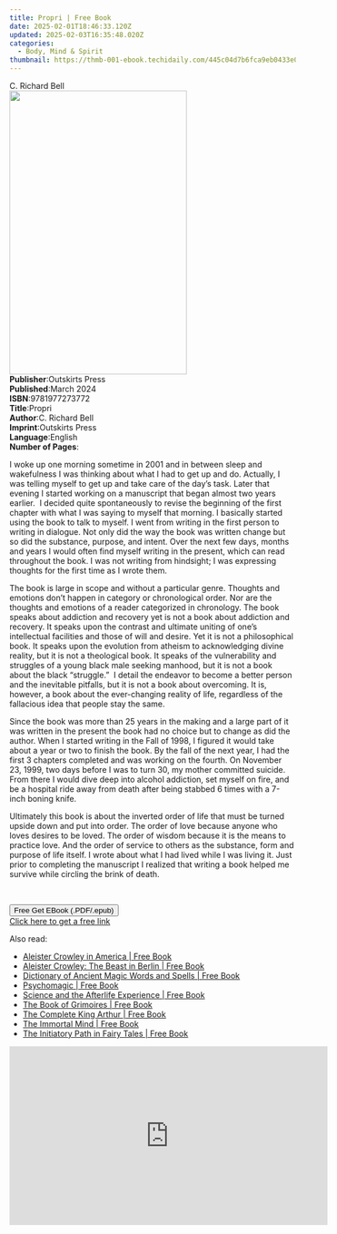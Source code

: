 ```yaml
---
title: Propri | Free Book
date: 2025-02-01T18:46:33.120Z
updated: 2025-02-03T16:35:48.020Z
categories:
  - Body, Mind & Spirit
thumbnail: https://thmb-001-ebook.techidaily.com/445c04d7b6fca9eb0433e04c69927d4805f6dd257123d6870129c08e3ded2eca.jpg
---
```

<main id="book-container">
  <div class="flex flex-col">
    <div class="book-brief flex-1 py-6 px-4 sm:p-6 md:py-10 md:px-8">
      <!-- brief-->
      <div class="book-brief-main">C. Richard Bell</div>
    </div>
    <div
      class="book-meta-info flex-1 grid gap-4 col-start-1 col-end-3 row-start-1 sm:mb-6 sm:grid-cols-4 lg:gap-6 lg:col-start-2 lg:row-end-6 lg:row-span-6 lg:mb-0"
    >
      <div
        class="book-meta-info-left place-content-center mt-4 p-4 text-sm leading-6 col-start-2 col-span-2 dark:text-slate-400"
      >
        <img
          class="w-full h-500 object-cover rounded-lg sm:h-255 sm:col-span-2 lg:col-span-full"
          src="https://img-001-ebook.techidaily.com/2a451d04fc75a6ab8bb4400e9f8041702283d02927c948606a70faee14e6d627.jpg"
          alt=""
          width="312"
          height="500"
        />
      </div>
      <div
        class="book-meta-info-right mt-2 col-start-1 row-start-2 col-span-3 self-center"
      >
        <!-- meta data  -->
        <div class="flex flex-col px-4 md:px-8">
          <div class="flex-1">
            <strong>Publisher</strong>:<span class="px-2">Outskirts Press</span>
          </div>
          <div class="flex-1">
            <strong>Published</strong>:<span class="px-2">March 2024</span>
          </div>
          <div class="flex-1">
            <strong>ISBN</strong>:<span class="px-2">9781977273772</span>
          </div>
          <div class="flex-1">
            <strong>Title</strong>:<span class="px-2">Propri</span>
          </div>
          <div class="flex-1">
            <strong>Author</strong>:<span class="px-2">C. Richard Bell</span>
          </div>
          <div class="flex-1">
            <strong>Imprint</strong>:<span class="px-2">Outskirts Press</span>
          </div>
          <div class="flex-1">
            <strong>Language</strong>:<span class="px-2">English</span>
          </div>
          <div class="flex-1">
            <strong>Number of Pages</strong>:<span class="px-2"></span>
          </div>
        </div>
      </div>
    </div>
    <div class="book-description flex-1 py-6 px-4 sm:p-6 md:py-10 md:px-8">
      <div class="book-description-main">
        <div accordion-content="" id="description">
          <p>
            I woke up one morning sometime in 2001 and in between sleep and
            wakefulness I was thinking about what I had to get up and do.
            Actually, I was telling myself to get up and take care of the day’s
            task. Later that evening I started working on a manuscript that
            began almost two years earlier.&nbsp; I decided quite spontaneously
            to revise the beginning of the first chapter with what I was saying
            to myself that morning. I basically started using the book to talk
            to myself. I went from writing in the first person to writing in
            dialogue. Not only did the way the book was written change but so
            did the substance, purpose, and intent. Over the next few days,
            months and years I would often find myself writing in the present,
            which can read throughout the book. I was not writing from
            hindsight; I was expressing thoughts for the first time as I wrote
            them.&nbsp;
          </p>
          <p>
            The book is large in scope and without a particular genre. Thoughts
            and emotions don’t happen in category or chronological order. Nor
            are the thoughts and emotions of a reader categorized in chronology.
            The book speaks about addiction and recovery yet is not a book about
            addiction and recovery. It speaks upon the contrast and ultimate
            uniting of one’s intellectual facilities and those of will and
            desire. Yet it is not a philosophical book. It speaks upon the
            evolution from atheism to acknowledging divine reality, but it is
            not a theological book. It speaks of the vulnerability and struggles
            of a young black male seeking manhood, but it is not a book about
            the black “struggle.”&nbsp; I detail the endeavor to become a better
            person and the inevitable pitfalls, but it is not a book about
            overcoming. It is, however, a book about the ever-changing reality
            of life, regardless of the fallacious idea that people stay the
            same.
          </p>
          <p>
            Since the book was more than 25 years in the making and a large part
            of it was written in the present the book had no choice but to
            change as did the author. When I started writing in the Fall of
            1998, I figured it would take about a year or two to finish the
            book. By the fall of the next year, I had the first 3 chapters
            completed and was working on the fourth. On November 23, 1999, two
            days before I was to turn 30, my mother committed suicide.&nbsp;
            From there I would dive deep into alcohol addiction, set myself on
            fire, and be a hospital ride away from death after being stabbed 6
            times with a 7-inch boning knife.
          </p>
          <p>
            Ultimately this book is about the inverted order of life that must
            be turned upside down and put into order. The order of love because
            anyone who loves desires to be loved. The order of wisdom because it
            is the means to practice love. And the order of service to others as
            the substance, form and purpose of life itself. I wrote about what I
            had lived while I was living it. Just prior to completing the
            manuscript I realized that writing a book helped me survive while
            circling the brink of death.
          </p>
          <p><br /></p>
        </div>
        <div class="accordion-fader"></div>
      </div>
    </div>
    <div class="book-excerpts flex-1 py-6 px-4 sm:p-6 md:py-10 md:px-8"></div>
    <div
      class="book-about-author flex-1 py-6 px-4 sm:p-6 md:py-10 md:px-8"
    ></div>
    <div class="book-free-get flex-1 py-6 px-4 sm:p-6 md:py-10 md:px-8">
      <button
        id="btn-free-get"
        class="bg-blue-500 hover:bg-blue-700 text-white font-bold py-2 px-4 rounded"
      >
        Free Get EBook (.PDF/.epub)
      </button>
      <div id="countdown-display" class="px-2 text-lg mt-2"></div>
      <a
        id="free-link"
        class="hidden bg-blue-500 hover:bg-blue-700 text-white font-bold py-2 px-4 rounded"
        href="https://www.ebooks.com/en-us/book/211309728/propri/c-richard-bell/"
        target="_blank"
        >Click here to get a free link</a
      >
    </div>
    <script>
      let countdownTime = 0;
      let countdownInterval = null;
      document
        .getElementById('btn-free-get')
        .addEventListener('click', startCountdown);
      function startCountdown() {
        countdownTime = new Date().getTime() + 60000 * 3;
        countdownInterval = setInterval(updateCountdown, 1000);
        document.getElementById('btn-free-get').disabled = true;
        document
          .getElementById('btn-free-get')
          .classList.add('bg-gray-500', 'cursor-not-allowed');
      }
      function updateCountdown() {
        let currentTime = new Date().getTime();
        let timeLeft = countdownTime - currentTime;
        let secondsLeft = Math.floor(timeLeft / 1000);
        document.getElementById('countdown-display').innerHTML =
          `Remaining time: ${secondsLeft} seconds.`;
        if (secondsLeft <= 0) {
          clearInterval(countdownInterval);
          document.getElementById('btn-free-get').classList.add('hidden');
          document.getElementById('free-link').classList.remove('hidden');
          document.getElementById('countdown-display').innerHTML = '';
        }
      }
    </script>
  </div>
</main>

<ins class="adsbygoogle"
      style="display:block"
      data-ad-client="ca-pub-7571918770474297"
      data-ad-slot="8358498916"
      data-ad-format="auto"
      data-full-width-responsive="true"></ins>
    

<span class="atpl-alsoreadstyle">Also read:</span>
<div><ul>
<li><a href="https://novels-ebooks.techidaily.com/95782196-9781620556313-aleister-crowley-in-america/"><u>Aleister Crowley in America | Free Book</u></a></li>
<li><a href="https://novels-ebooks.techidaily.com/95782192-9781620552575-aleister-crowley-the-beast-in-berlin/"><u>Aleister Crowley: The Beast in Berlin | Free Book</u></a></li>
<li><a href="https://novels-ebooks.techidaily.com/95782202-9781620553756-dictionary-of-ancient-magic-words-and-spells/"><u>Dictionary of Ancient Magic Words and Spells | Free Book</u></a></li>
<li><a href="https://novels-ebooks.techidaily.com/95782197-9781594779565-psychomagic/"><u>Psychomagic | Free Book</u></a></li>
<li><a href="https://novels-ebooks.techidaily.com/95782188-9781594774997-science-and-the-afterlife-experience/"><u>Science and the Afterlife Experience | Free Book</u></a></li>
<li><a href="https://novels-ebooks.techidaily.com/95782200-9781620551882-the-book-of-grimoires/"><u>The Book of Grimoires | Free Book</u></a></li>
<li><a href="https://novels-ebooks.techidaily.com/95782198-9781620556009-the-complete-king-arthur/"><u>The Complete King Arthur | Free Book</u></a></li>
<li><a href="https://novels-ebooks.techidaily.com/95782190-9781620553046-the-immortal-mind/"><u>The Immortal Mind | Free Book</u></a></li>
<li><a href="https://novels-ebooks.techidaily.com/95782191-9781620554043-the-initiatory-path-in-fairy-tales/"><u>The Initiatory Path in Fairy Tales | Free Book</u></a></li>
</ul></div>

<!-- affiliate ads begin -->
<iframe width="560" height="315" src="https://www.youtube.com/embed/C3cJe7Wgn6I?si=EckDFML-VJ_2sYz8" title="YouTube video player" frameborder="0" allow="accelerometer; autoplay; clipboard-write; encrypted-media; gyroscope; picture-in-picture; web-share" referrerpolicy="strict-origin-when-cross-origin" allowfullscreen></iframe>
<!-- affiliate ads end -->

